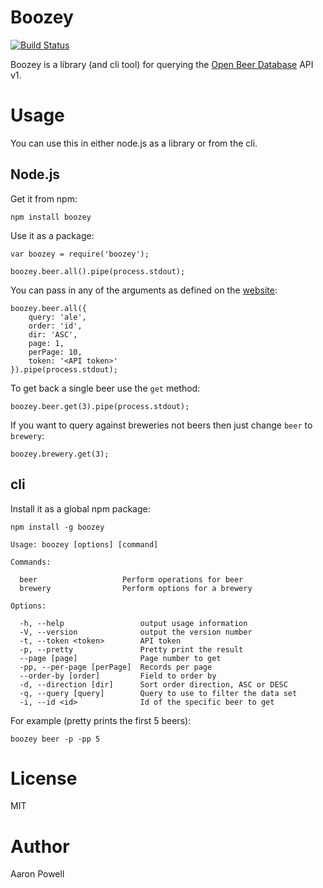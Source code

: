 # Boozey

[![Build Status](https://travis-ci.org/aaronpowell/boozey.js.png?branch=master)](https://travis-ci.org/aaronpowell/boozey.js)

Boozey is a library (and cli tool) for querying the [Open Beer Database](http://openbeerdatabase.com) API v1.

# Usage

You can use this in either node.js as a library or from the cli.

## Node.js

Get it from npm:

    npm install boozey

Use it as a package:

    var boozey = require('boozey');

    boozey.beer.all().pipe(process.stdout);

You can pass in any of the arguments as defined on the [website](http://openbeerdatabase.com/documentation/beers-get):

    boozey.beer.all({
        query: 'ale',
        order: 'id',
        dir: 'ASC',
        page: 1,
        perPage: 10,
        token: '<API token>'
    }).pipe(process.stdout);

To get back a single beer use the `get` method:

    boozey.beer.get(3).pipe(process.stdout);

If you want to query against breweries not beers then just change `beer` to `brewery`:

    boozey.brewery.get(3);

## cli

Install it as a global npm package:

    npm install -g boozey

    Usage: boozey [options] [command]

    Commands:

      beer                   Perform operations for beer
      brewery                Perform options for a brewery

    Options:

      -h, --help                 output usage information
      -V, --version              output the version number
      -t, --token <token>        API token
      -p, --pretty               Pretty print the result
      --page [page]              Page number to get
      -pp, --per-page [perPage]  Records per page
      --order-by [order]         Field to order by
      -d, --direction [dir]      Sort order direction, ASC or DESC
      -q, --query [query]        Query to use to filter the data set
      -i, --id <id>              Id of the specific beer to get

For example (pretty prints the first 5 beers):

    boozey beer -p -pp 5

# License

MIT

# Author

Aaron Powell